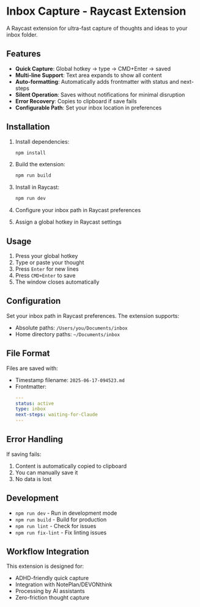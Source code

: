 # Inbox Capture - Raycast Extension

A Raycast extension for ultra-fast capture of thoughts and ideas to your inbox folder.

## Features

- **Quick Capture**: Global hotkey → type → CMD+Enter → saved
- **Multi-line Support**: Text area expands to show all content
- **Auto-formatting**: Automatically adds frontmatter with status and next-steps
- **Silent Operation**: Saves without notifications for minimal disruption
- **Error Recovery**: Copies to clipboard if save fails
- **Configurable Path**: Set your inbox location in preferences

## Installation

1. Install dependencies:
   ```bash
   npm install
   ```

2. Build the extension:
   ```bash
   npm run build
   ```

3. Install in Raycast:
   ```bash
   npm run dev
   ```

4. Configure your inbox path in Raycast preferences

5. Assign a global hotkey in Raycast settings

## Usage

1. Press your global hotkey
2. Type or paste your thought
3. Press `Enter` for new lines
4. Press `CMD+Enter` to save
5. The window closes automatically

## Configuration

Set your inbox path in Raycast preferences. The extension supports:
- Absolute paths: `/Users/you/Documents/inbox`
- Home directory paths: `~/Documents/inbox`

## File Format

Files are saved with:
- Timestamp filename: `2025-06-17-094523.md`
- Frontmatter:
  ```yaml
  ---
  status: active
  type: inbox
  next-steps: waiting-for-Claude
  ---
  ```

## Error Handling

If saving fails:
1. Content is automatically copied to clipboard
2. You can manually save it
3. No data is lost

## Development

- `npm run dev` - Run in development mode
- `npm run build` - Build for production
- `npm run lint` - Check for issues
- `npm run fix-lint` - Fix linting issues

## Workflow Integration

This extension is designed for:
- ADHD-friendly quick capture
- Integration with NotePlan/DEVONthink
- Processing by AI assistants
- Zero-friction thought capture